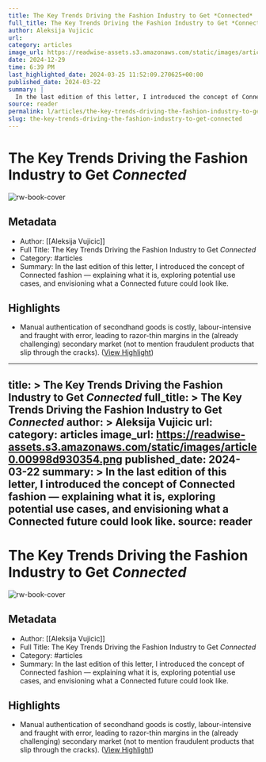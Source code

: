 ```yaml
---
title: The Key Trends Driving the Fashion Industry to Get *Connected*
full_title: The Key Trends Driving the Fashion Industry to Get *Connected*
author: Aleksija Vujicic
url: 
category: articles
image_url: https://readwise-assets.s3.amazonaws.com/static/images/article0.00998d930354.png
date: 2024-12-29
time: 6:39 PM
last_highlighted_date: 2024-03-25 11:52:09.270625+00:00
published_date: 2024-03-22
summary: |
  In the last edition of this letter, I introduced the concept of Connected fashion — explaining what it is, exploring potential use cases, and envisioning what a Connected future could look like.
source: reader
permalink: l/articles/the-key-trends-driving-the-fashion-industry-to-get-connected
slug: the-key-trends-driving-the-fashion-industry-to-get-connected
---
```

# The Key Trends Driving the Fashion Industry to Get *Connected*

![rw-book-cover](https://readwise-assets.s3.amazonaws.com/static/images/article0.00998d930354.png)

## Metadata
- Author: [[Aleksija Vujicic]]
- Full Title: The Key Trends Driving the Fashion Industry to Get *Connected*
- Category: #articles
- Summary: In the last edition of this letter, I introduced the concept of Connected fashion — explaining what it is, exploring potential use cases, and envisioning what a Connected future could look like.

## Highlights
- Manual authentication of secondhand goods is costly, labour-intensive and fraught with error, leading to razor-thin margins in the (already challenging) secondary market (not to mention fraudulent products that slip through the cracks). ([View Highlight](https://read.readwise.io/read/01hstq887sbv4r9wan395bn9p0))


---
title: >
  The Key Trends Driving the Fashion Industry to Get *Connected*
full_title: >
  The Key Trends Driving the Fashion Industry to Get *Connected*
author: >
  Aleksija Vujicic
url: 
category: articles
image_url: https://readwise-assets.s3.amazonaws.com/static/images/article0.00998d930354.png
published_date: 2024-03-22
summary: >
  In the last edition of this letter, I introduced the concept of Connected fashion — explaining what it is, exploring potential use cases, and envisioning what a Connected future could look like.
source: reader
---
# The Key Trends Driving the Fashion Industry to Get *Connected*

![rw-book-cover](https://readwise-assets.s3.amazonaws.com/static/images/article0.00998d930354.png)

## Metadata
- Author: [[Aleksija Vujicic]]
- Full Title: The Key Trends Driving the Fashion Industry to Get *Connected*
- Category: #articles
- Summary: In the last edition of this letter, I introduced the concept of Connected fashion — explaining what it is, exploring potential use cases, and envisioning what a Connected future could look like.

## Highlights
- Manual authentication of secondhand goods is costly, labour-intensive and fraught with error, leading to razor-thin margins in the (already challenging) secondary market (not to mention fraudulent products that slip through the cracks). ([View Highlight](https://read.readwise.io/read/01hstq887sbv4r9wan395bn9p0))


